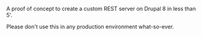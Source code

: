 A proof of concept to create a custom REST server on Drupal 8 in less than 5'.

Please don't use this in any production environment what-so-ever.

